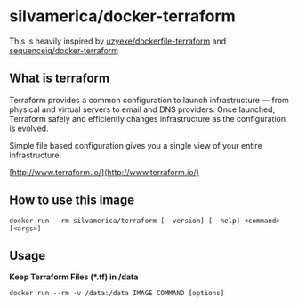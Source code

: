 # silvamerica/docker-terraform

This is heavily inspired by [uzyexe/dockerfile-terraform](https://github.com/uzyexe/dockerfile-terraform) and [sequenceiq/docker-terraform](https://github.com/sequenceiq/docker-terraform)

## What is terraform

Terraform provides a common configuration to launch infrastructure — from physical and virtual servers to email and DNS providers. Once launched, Terraform safely and efficiently changes infrastructure as the configuration is evolved.

Simple file based configuration gives you a single view of your entire infrastructure.

[http://www.terraform.io/](http://www.terraform.io/)

## How to use this image

```
docker run --rm silvamerica/terraform [--version] [--help] <command> [<args>]

```

## Usage

**Keep Terraform Files (*.tf) in /data**

```
docker run --rm -v /data:/data IMAGE COMMAND [options]
```